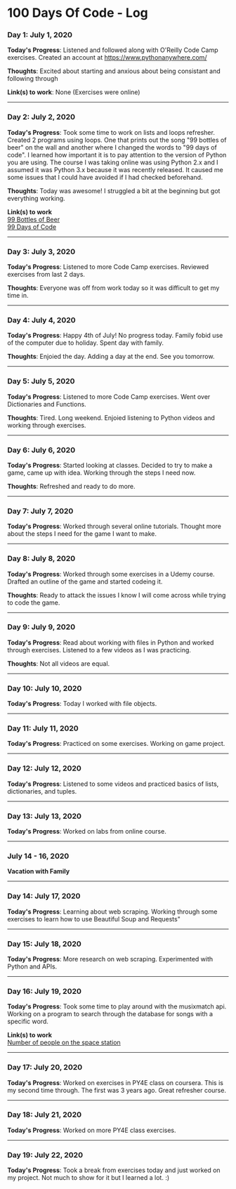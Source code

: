 # 100 Days Of Code - Log

<!-- ### Day 0: July 1, 2020 (Example 1) -->

<!-- **Today's Progress**: Fixed CSS, worked on canvas functionality for the app. -->

<!-- **Thoughts:** I really struggled with CSS, but, overall, I feel like I am slowly getting better at it. Canvas is still new for me, but I managed to figure out some basic functionality. -->

<!-- **Link to work:** [Calculator App](http://www.example.com) -->

### Day 1: July 1, 2020 

**Today's Progress**: Listened and followed along with O'Reilly Code Camp exercises.  Created an account at https://www.pythonanywhere.com/

**Thoughts**: Excited about starting and anxious about being consistant and following through

**Link(s) to work**: None (Exercises were online) 

---
### Day 2: July 2, 2020 

**Today's Progress**: Took some time to work on lists and loops refresher.  Created 2 programs using loops. One that prints out the song "99 bottles of beer" on the wall and another where I changed the words to "99 days of code".  I learned how important it is to pay attention to the version of Python you are using.  The course I was taking online was using Python 2.x and I assumed it was Python 3.x because it was recently released. It caused me some issues that I could have avoided if I had checked beforehand.

**Thoughts**: Today was awesome!  I struggled a bit at the beginning but got everything working.

**Link(s) to work** <br/>
[99 Bottles of Beer](https://github.com/Roseann-Guttierrez/100DOC_Projects/blob/master/programs/99bob.py) <br/>
[99 Days of Code](https://github.com/Roseann-Guttierrez/100DOC_Projects/blob/master/programs/99doc.py)

---
### Day 3: July 3, 2020 

**Today's Progress**: Listened to more Code Camp exercises.  Reviewed exercises from last 2 days.

**Thoughts**: Everyone was off from work today so it was difficult to get my time in.  

---
### Day 4: July 4, 2020 

**Today's Progress**: Happy 4th of July! No progress today.  Family fobid use of the computer due to holiday.  Spent day with family.

**Thoughts**: Enjoied the day.  Adding a day at the end.  See you tomorrow.  

---
### Day 5: July 5, 2020 

**Today's Progress**: Listened to more Code Camp exercises.  Went over Dictionaries and Functions.

**Thoughts**: Tired.  Long weekend.  Enjoied listening to Python videos and working through exercises.  

---
### Day 6: July 6, 2020 

**Today's Progress**: Started looking at classes. Decided to try to make a game, came up with idea.  Working through the steps I need now.

**Thoughts**: Refreshed and ready to do more. 

---
### Day 7: July 7, 2020 

**Today's Progress**: Worked through several online tutorials.  Thought more about the steps I need for the game I want to make.

---
### Day 8: July 8, 2020 

**Today's Progress**: Worked through some exercises in a Udemy course. Drafted an outline of the game and started codeing it.

**Thoughts**: Ready to attack the issues I know I will come across while trying to code the game.

---
### Day 9: July 9, 2020 

**Today's Progress**: Read about working with files in Python and worked through exercises.  Listened to a few videos as I was practicing.

**Thoughts**: Not all videos are equal.

---
### Day 10: July 10, 2020 

**Today's Progress**: Today I worked with file objects.

---
### Day 11: July 11, 2020 

**Today's Progress**: Practiced on some exercises.  Working on game project.

---
### Day 12: July 12, 2020 

**Today's Progress**: Listened to some videos and practiced basics of lists, dictionaries, and tuples.

---
### Day 13: July 13, 2020 

**Today's Progress**: Worked on labs from online course.

---
### July 14 - 16, 2020 

**Vacation with Family**

---
### Day 14: July 17, 2020 

**Today's Progress**: Learning about web scraping.  Working through some exercises to learn how to use Beautiful Soup and Requests"

---
### Day 15: July 18, 2020 

**Today's Progress**: More research on web scraping.  Experimented with Python and APIs.  

---
### Day 16: July 19, 2020 

**Today's Progress**: Took some time to play around with the musixmatch api.  Working on a program to search through the database for songs with a specific word.

**Link(s) to work** <br/>
[Number of people on the space station](https://github.com/Roseann-Guttierrez/100DOC_Projects/blob/master/programs/apitest.py) <br/>

---
### Day 17: July 20, 2020 

**Today's Progress**: Worked on exercises in PY4E class on coursera.  This is my second time through.  The first was 3 years ago.  Great refresher course.

---
### Day 18: July 21, 2020 

**Today's Progress**: Worked on more PY4E class exercises.

---
### Day 19: July 22, 2020 

**Today's Progress**: Took a break from exercises today and just worked on my project.  Not much to show for it but I learned a lot. :) 
